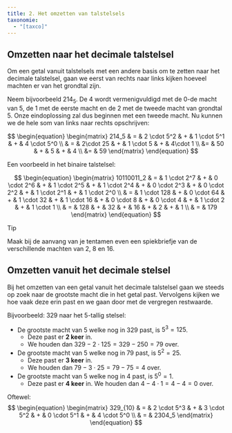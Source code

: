 ```yaml
---
title: 2. Het omzetten van talstelsels
taxonomie:
  - "[taxco]"
---
```




## Omzetten naar het decimale talstelsel

Om een getal vanuit talstelsels met een andere basis om te zetten naar
het decimale talstelsel, gaan we eerst van rechts naar links kijken
hoeveel machten er van het grondtal zijn.

Neem bijvoorbeeld $214_5$. De 4 wordt vermenigvuldigd met de 0-de
macht van 5, de 1 met de eerste macht en de 2 met de tweede macht van
grondtal 5. Onze eindoplossing zal dus beginnen met een tweede macht.
Nu kunnen we de hele som van links naar rechts opschrijven:

$$
\begin{equation}
\begin{matrix}
214_5 & = & 2 \cdot 5^2 & + & 1 \cdot 5^1 & + & 4 \cdot 5^0 \\
& = & 2\cdot 25 & + & 1 \cdot 5 & + & 4\cdot 1 \\
&= & 50 & + & 5 & + & 4 \\
&= & 59
\end{matrix}
\end{equation}
$$

Een voorbeeld in het binaire talstelsel:

$$
\begin{equation}
\begin{matrix}
10110011_2 & = & 
  1 \cdot 2^7 & + & 0 \cdot 2^6 & + & 1 \cdot 2^5 & + & 1 \cdot 2^4 & + &
  0 \cdot 2^3 & + & 0 \cdot 2^2 & + & 1 \cdot 2^1 & + & 1 \cdot 2^0 \\
& = &
  1 \cdot 128 & + & 0 \cdot 64 & + & 1 \cdot 32 & + & 1 \cdot 16 & + &
  0 \cdot 8 & + & 0 \cdot 4 & + & 1 \cdot 2 & + & 1 \cdot 1 \\
& = & 128 & + & 32 & + & 16 & + & 2 & + & 1 \\
& = & 179
\end{matrix}
\end{equation}
$$


> [!TIP]
> Maak bij de aanvang van je tentamen even een spiekbriefje van de verschillende machten van 2, 8 en 16.

## Omzetten vanuit het decimale stelsel

Bij het omzetten van een getal vanuit het decimale talstelsel gaan we
steeds op zoek naar de grootste macht die in het getal past.
Vervolgens kijken we hoe vaak deze erin past en we gaan door met de
vergregen restwaarde.

Bijvoorbeeld: 329 naar het 5-tallig stelsel:

- De grootste macht van 5 welke nog in 329 past, is $5^3=125$.
  - Deze past er **2 keer** in.
  - We houden dan $329-2\cdot 125 = 329-250 = 79$ over.
- De grootste macht van 5 welke nog in 79 past, is $5^2=25$.
  - Deze past er **3 keer** in.
  - We houden dan $79-3\cdot 25 = 79 - 75 = 4$ over.
- De grootste macht van 5 welke nog in 4 past, is $5^0=1$.
  - Deze past er **4 keer** in. We houden dan $4-4\cdot 1 = 4 - 4 = 0$ over.

Oftewel:
$$
\begin{equation}
\begin{matrix}
329_{10} & = & 2 \cdot 5^3 & + & 3 \cdot 5^2 & + & 0 \cdot 5^1 & + & 4 \cdot 5^0 \\
& = & 2304_5
\end{matrix}
\end{equation}
$$
